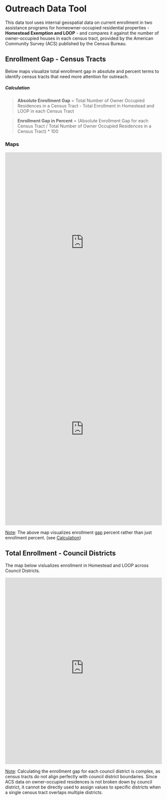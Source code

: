<link rel="stylesheet" href="styles.css">

# Outreach Data Tool

This data tool uses internal geospatial data on current enrollment in two assistance programs for homeowner-occupied residential properties - **Homestead Exemption and LOOP** - and compares it against the number of owner-occupied houses in each census tract, provided by the American Community Survey (ACS) published by the Census Bureau. 

## Enrollment Gap - Census Tracts
Below maps visualize total enrollment gap in absolute and percent terms to identify census tracts that need more attention for outreach.

##### **Calculation**  

>**Absolute Enrollment Gap** = Total Number of Owner Occupied Residences in a Census Tract - Total Enrollment in Homestead and LOOP in each Census Tract

>**Enrollment Gap in Percent** = (Absolute Enrollment Gap for each Census Tract / Total Number of Owner Occupied Residences in a Census Tract) * 100

### Maps

<iframe
    src="https://data-and-research-phila-dept-of-revenue.github.io/enrollment-gaps/figs/enrollmentGap_cdBound.html"
    width="100%"
    height="600"
    frameborder="0"
    scrolling="no">
</iframe>


<iframe
    src="https://data-and-research-phila-dept-of-revenue.github.io/enrollment-gaps/figs/enrollmentGapPercent_cdBound.html"
    width="100%"
    height="600"
    frameborder="0"
    scrolling="no">
</iframe>

<ins>Note</ins>: The above map visualizes enrollment <ins>gap</ins> percent rather than just enrollment percent. (see [Calculation](#calculation))


## Total Enrollment - Council Districts

The map below vislualizes enrollment in Homestead and LOOP across Council Districts.

<iframe
    src="https://data-and-research-phila-dept-of-revenue.github.io/enrollment-gaps/figs/enrollment_cd.html"
    width="100%"
    height="600"
    frameborder="0"
    scrolling="no">
</iframe>

<ins>Note</ins>: Calculating the enrollment gap for each council district is complex, as census tracts do not align perfectly with council district boundaries. Since ACS data on owner-occupied residences is not broken down by council district, it cannot be directly used to assign values to specific districts when a single census tract overlaps multiple districts.

